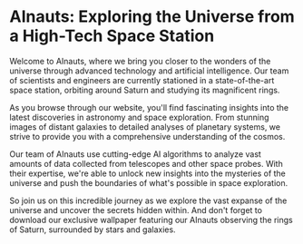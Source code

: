 <!--
Write me markdown content of website with wallpaper:

"A group of AInauts observing the rings of Saturn from a high-tech space station, surrounded by stars and galaxies."

The header of the page should not be copy of the text but rather a real content of the website which is using this wallpaper.
-->

<!--font:Poppins-->

# AInauts: Exploring the Universe from a High-Tech Space Station

Welcome to AInauts, where we bring you closer to the wonders of the universe through advanced technology and artificial intelligence. Our team of scientists and engineers are currently stationed in a state-of-the-art space station, orbiting around Saturn and studying its magnificent rings.

As you browse through our website, you'll find fascinating insights into the latest discoveries in astronomy and space exploration. From stunning images of distant galaxies to detailed analyses of planetary systems, we strive to provide you with a comprehensive understanding of the cosmos.

Our team of AInauts use cutting-edge AI algorithms to analyze vast amounts of data collected from telescopes and other space probes. With their expertise, we're able to unlock new insights into the mysteries of the universe and push the boundaries of what's possible in space exploration.

So join us on this incredible journey as we explore the vast expanse of the universe and uncover the secrets hidden within. And don't forget to download our exclusive wallpaper featuring our AInauts observing the rings of Saturn, surrounded by stars and galaxies.
